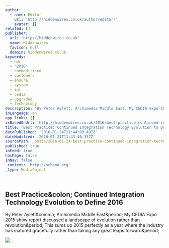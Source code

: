 ```yaml
---
author:
  - name: Editor
    url: 'http://hiddenwires.co.uk/author/editor/'
    avatar: {}
related: []
publisher:
  url: 'http://hiddenwires.co.uk'
  name: Hiddenwires
  favicon: null
  domain: hiddenwires.co.uk
keywords:
  - hdr
  - '2016'
  - commoditised
  - customers
  - ensure
  - system
  - iot
  - cedia
  - upgraded
  - technology
description: 'By Peter Aylett, Archimedia Middle East. My CEDIA Expo 2015 show report discussed a landscape of evolution rather than revolution. This sums up 2015 perfectly as a year where the industry has matured gracefully rather than taking any great leaps forward.'
inLanguage: en
app_links: []
isBasedOnUrl: 'http://hiddenwires.co.uk/2016/best-practice-continued-integration-technology-evolution-to-define-2016/'
title: 'Best Practice: Continued Integration Technology Evolution to Define 2016'
datePublished: '2016-01-24T11:44:03.497Z'
dateModified: '2016-01-24T11:43:40.357Z'
sourcePath: _posts/2016-01-24-best-practice-continued-integration-technology-evolution-to.md
published: true
inFeed: true
hasPage: false
inNav: false
_context: 'http://schema.org'
_type: MediaObject

---
```

<article style=""><h1>Best Practice&amp;colon; Continued Integration Technology Evolution to Define 2016</h1><p>By Peter Aylett&amp;comma; Archimedia Middle East&amp;period; My CEDIA Expo 2015 show report discussed a landscape of evolution rather than revolution&amp;period; This sums up 2015 perfectly as a year where the industry has matured gracefully rather than taking any great leaps forward&amp;period;</p><img src="http://hiddenwires.co.uk/wp/wp-content/uploads/2016/01/Commodotised-IoT-ecosystems-will-mature-in-2016.jpg" /></article>